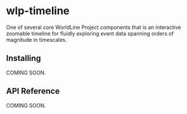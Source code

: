 # wlp-timeline

One of several core WorldLine Project components that is an interactive zoomable timeline for fluidly exploring event data spanning orders of magnitude in timescales.

## Installing

COMING SOON.

## API Reference

COMING SOON.

